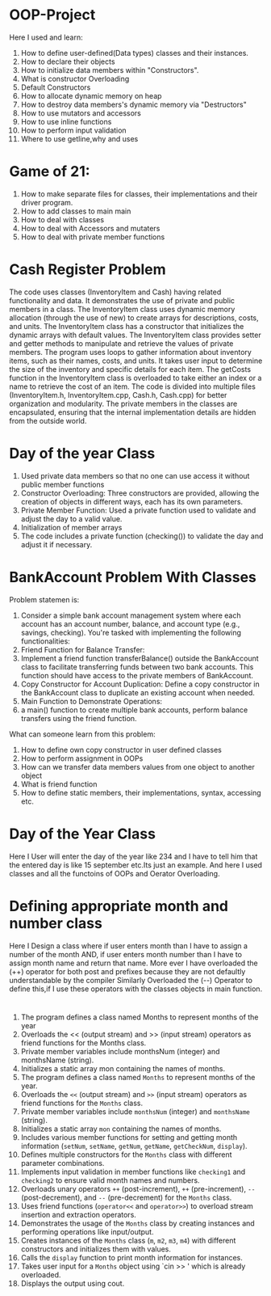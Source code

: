 # OOP-Project

Here I used and learn:
1) How to define user-defined(Data types) classes and their instances.
2) How to declare their objects
3) How to initialize data members within "Constructors".
4) What is constructor Overloading
5) Default Constructors
6) How to allocate dynamic memory on heap
7) How to destroy data members's dynamic memory via "Destructors"
8) How to use mutators and accessors
9) How to use inline functions
10) How to perform input validation
11) Where to use getline,why and uses

# Game of 21:
1) How to make separate files for classes, their implementations and their driver program.
2) How to add classes to main main
3) How to deal with classes
4) How to deal with Accessors and mutaters
5) How to deal with private member functions

# Cash Register Problem
The code uses classes (InventoryItem and Cash)  having related functionality and data.
It demonstrates the use of private and public members in a class.
The InventoryItem class uses dynamic memory allocation (through the use of new) to create arrays for descriptions, costs, and units.
The InventoryItem class has a constructor that initializes the dynamic arrays with default values.
The InventoryItem class provides setter and getter methods to manipulate and retrieve the values of private members.
The program uses loops to gather information about inventory items, such as their names, costs, and units.
It takes user input to determine the size of the inventory and specific details for each item.
The getCosts function in the InventoryItem class is overloaded to take either an index or a name to retrieve the cost of an item.
The code is divided into multiple files (InventoryItem.h, InventoryItem.cpp, Cash.h, Cash.cpp) for better organization and modularity.
The private members in the classes are encapsulated, ensuring that the internal implementation details are hidden from the outside world.

# Day of the year Class
1) Used private data members so that no one can use access it without public member functions
2) Constructor Overloading:
Three constructors are provided, allowing the creation of objects in different ways, each has its own parameters.
3) Private Member Function:
Used a private function used to validate and adjust the day to a valid value.
4) Initialization of member arrays
5) The code includes a private function (checking()) to validate the day and adjust it if necessary.

# BankAccount Problem With Classes
Problem statemen is:
1) Consider a simple bank account management system where each account has an account number, balance, and account type (e.g., savings, checking). You're tasked with implementing the following functionalities:
2) Friend Function for Balance Transfer:
3) Implement a friend function transferBalance() outside the BankAccount class to facilitate transferring funds between two bank accounts. This function should have access to the private members of BankAccount.
4) Copy Constructor for Account Duplication:
Define a copy constructor in the BankAccount class to duplicate an existing account when needed.
5) Main Function to Demonstrate Operations:
6) a main() function to create multiple bank accounts, perform balance transfers using the friend function.

What can someone learn from this problem:
1) How to define own copy constructor in user defined classes
2) How to perform assignment in OOPs
3) How can we transfer data members values from one object to another object
4) What is friend function
5) How to define static members, their implementations, syntax, accessing etc.

# Day of the Year Class
Here I User will enter the day of the year like 234 and I have to tell him that the entered day is like 15 september etc.Its just an example.
And here I used classes and all the functoins of OOPs and Oerator Overloading.

# Defining appropriate month and number class
Here I Design a class where if user enters month than I have to assign a number of the month AND,
if user enters month number than I have to assign month name and return that name.
More ever I have overloaded the (++) operator for both post and prefixes because they are not defaultly understandable by the compiler
Similarly Overloaded the (--) Operator to define this,if I use these operators with the classes objects in main function.

# 
1) The program defines a class named Months to represent months of the year
2) Overloads the << (output stream) and >> (input stream) operators as friend functions for the Months class.
3) Private member variables include monthsNum (integer) and monthsName (string).
4) Initializes a static array mon containing the names of months.
5) The program defines a class named `Months` to represent months of the year.
6) Overloads the `<<` (output stream) and `>>` (input stream) operators as friend functions for the `Months` class.
7) Private member variables include `monthsNum` (integer) and `monthsName` (string).
8) Initializes a static array `mon` containing the names of months.
9) Includes various member functions for setting and getting month information (`setNum`, `setName`, `getNum`, `getName`, `getCheckNum`, `display`).
10) Defines multiple constructors for the `Months` class with different parameter combinations.
11) Implements input validation in member functions like `checking1` and `checking2` to ensure valid month names and numbers.
12) Overloads unary operators `++` (post-increment), `++` (pre-increment), `--` (post-decrement), and `--` (pre-decrement) for the `Months` class.
13) Uses friend functions (`operator<<` and `operator>>`) to overload stream insertion and extraction operators.
14) Demonstrates the usage of the `Months` class by creating instances and performing operations like input/output.
15) Creates instances of the `Months` class (`m`, `m2`, `m3`, `m4`) with different constructors and initializes them with values.
16) Calls the `display` function to print month information for instances.
17) Takes user input for a `Months` object using `cin >> ' which is already overloaded.
18) Displays the output using cout.
   


